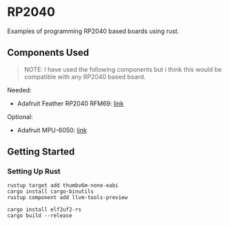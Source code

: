 # RP2040
Examples of programming RP2040 based boards using rust.

## Components Used
> NOTE: I have used the following components but i think this would be compatible with any RP2040 based board.

Needed:
- Adafruit Feather RP2040 RFM69: [link](https://www.adafruit.com/product/5712)

Optional:
- Adafruit MPU-6050: [link](https://www.adafruit.com/product/3886)

## Getting Started
### Setting Up Rust
```
rustup target add thumbv6m-none-eabi
cargo install cargo-binutils
rustup component add llvm-tools-preview

cargo install elf2uf2-rs
cargo build --release
```
